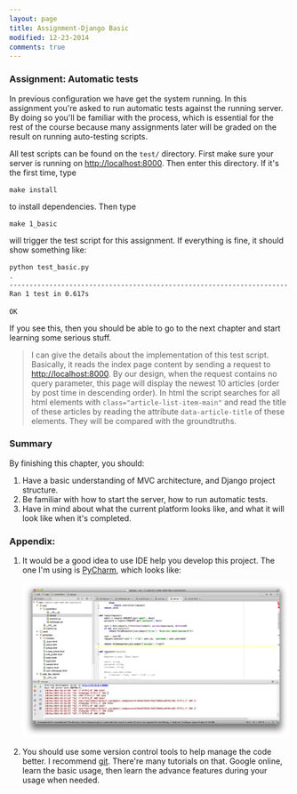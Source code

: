 ```yaml
---
layout: page
title: Assignment-Django Basic
modified: 12-23-2014
comments: true
---
```


### Assignment: Automatic tests

In previous configuration we have get the system running. In this assignment you're asked to run automatic tests against the running server. By doing so you'll be familiar with the process, which is essential for the rest of the course because many assignments later will be graded on the result on running auto-testing scripts. 

All test scripts can be found on the <code>test/</code> directory. First make sure your server is running on [http://localhost:8000](http://localhost:8000). Then enter this directory. If it's the first time, type 
    
    make install 

to install dependencies. Then type
    
    make 1_basic

will trigger the test script for this assignment. If everything is fine, it should show something like:

    python test_basic.py
    .
    ----------------------------------------------------------------------
    Ran 1 test in 0.617s

    OK

If you see this, then you should be able to go to the next chapter and start learning some serious stuff.

>   I can give the details about the implementation of this test script. Basically, it reads the index page content by sending a request to [http://localhost:8000](http://localhost:8000). By our design, when the request contains no query parameter, this page will display the newest 10 articles (order by post time in descending order). In html the script searches for all html elements with <code>class="article-list-item-main"</code> and read the title of these articles by reading the attribute <code>data-article-title</code> of these elements. They will be compared with the groundtruths. 

### Summary

By finishing this chapter, you should:

1.  Have a basic understanding of MVC architecture, and Django project structure.
2.  Be familiar with how to start the server, how to run automatic tests. 
3.  Have in mind about what the current platform looks like, and what it will look like when it's completed. 


### Appendix:

1.  It would be a good idea to use IDE help you develop this project. The one I'm using is [PyCharm](), which looks like:

    ![PyCharm](/resource/pycharm.png)

2.  You should use some version control tools to help manage the code better. I recommend [git](http://git-scm.com/). There're many tutorials on that. Google online, learn the basic usage, then learn the advance features during your usage when needed.